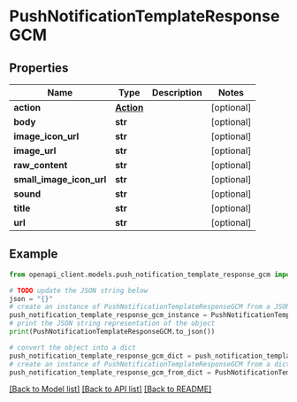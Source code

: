 # PushNotificationTemplateResponseGCM


## Properties

Name | Type | Description | Notes
------------ | ------------- | ------------- | -------------
**action** | [**Action**](Action.md) |  | [optional] 
**body** | **str** |  | [optional] 
**image_icon_url** | **str** |  | [optional] 
**image_url** | **str** |  | [optional] 
**raw_content** | **str** |  | [optional] 
**small_image_icon_url** | **str** |  | [optional] 
**sound** | **str** |  | [optional] 
**title** | **str** |  | [optional] 
**url** | **str** |  | [optional] 

## Example

```python
from openapi_client.models.push_notification_template_response_gcm import PushNotificationTemplateResponseGCM

# TODO update the JSON string below
json = "{}"
# create an instance of PushNotificationTemplateResponseGCM from a JSON string
push_notification_template_response_gcm_instance = PushNotificationTemplateResponseGCM.from_json(json)
# print the JSON string representation of the object
print(PushNotificationTemplateResponseGCM.to_json())

# convert the object into a dict
push_notification_template_response_gcm_dict = push_notification_template_response_gcm_instance.to_dict()
# create an instance of PushNotificationTemplateResponseGCM from a dict
push_notification_template_response_gcm_from_dict = PushNotificationTemplateResponseGCM.from_dict(push_notification_template_response_gcm_dict)
```
[[Back to Model list]](../README.md#documentation-for-models) [[Back to API list]](../README.md#documentation-for-api-endpoints) [[Back to README]](../README.md)



